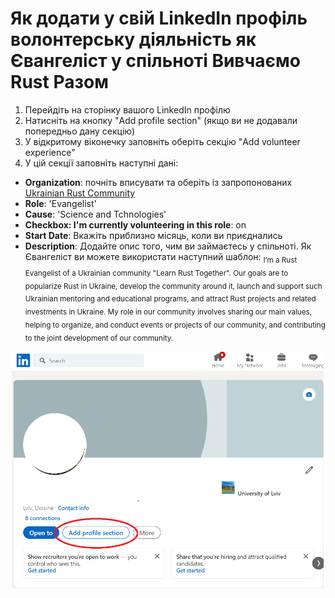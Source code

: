 # Як додати у свій LinkedIn профіль волонтерську діяльність як Євангеліст у спільноті Вивчаємо Rust Разом

1. Перейдіть на сторінку вашого LinkedIn профілю
2. Натисніть на кнопку "Add profile section"  (якщо ви не додавали попередньо дану секцію)
3. У відкритому віконечку заповніть оберіть секцію "Add volunteer experience"
4. У цій секції заповніть наступні дані:
- __Organization__: почніть вписувати та оберіть із запропонованих [Ukrainian Rust Community](https://www.linkedin.com/company/ukrainian-rust-community/?viewAsMember=true)
- __Role__: 'Evangelist'
- __Cause__: 'Science and Tchnologies'
- __Checkbox: I'm currently volunteering in this role__: on
- __Start Date__: Вкажіть приблизно місяць, коли ви приєднались
- __Description__: Додайте опис того, чим ви займаєтесь у спільноті. Як Євангеліст ви можете використати наступний шаблон:
<sub>I’m a Rust Evangelist of a Ukrainian community "Learn Rust Together".
Our goals are to popularize Rust in Ukraine, develop the community around it, launch and support such Ukrainian mentoring and educational programs, and attract Rust projects and related investments in Ukraine. My role in our community involves sharing our main values, helping to organize, and conduct events or projects of our community, and contributing to the joint development of our community.
</sub>


 <p align="center">
 <img src="/asset/img/instructions_linkedin_organization/1_add_button.png"  width="500" align="center" />
 </p>
